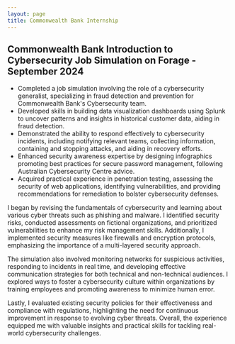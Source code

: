 ```yaml
---
layout: page
title: Commonwealth Bank Internship
---
```


## Commonwealth Bank Introduction to Cybersecurity Job Simulation on Forage - September 2024

- Completed a job simulation involving the role of a cybersecurity generalist, specializing in fraud detection and prevention for Commonwealth Bank's Cybersecurity team.
- Developed skills in building data visualization dashboards using Splunk to uncover patterns and insights in historical customer data, aiding in fraud detection.
- Demonstrated the ability to respond effectively to cybersecurity incidents, including notifying relevant teams, collecting information, containing and stopping attacks, and aiding in recovery efforts.
- Enhanced security awareness expertise by designing infographics promoting best practices for secure password management, following Australian Cybersecurity Centre advice.
- Acquired practical experience in penetration testing, assessing the security of web applications, identifying vulnerabilities, and providing recommendations for remediation to bolster cybersecurity defenses.



I began by revising the fundamentals of cybersecurity and learning about various cyber threats such as phishing and malware. 
I identified security risks, conducted assessments on fictional organizations, and prioritized vulnerabilities to enhance my risk management skills.
Additionally, I implemented security measures like firewalls and encryption protocols, emphasizing the importance of a multi-layered security approach.

The simulation also involved monitoring networks for suspicious activities, responding to incidents in real time, and developing effective communication strategies for both technical and non-technical audiences.
I explored ways to foster a cybersecurity culture within organizations by training employees and promoting awareness to minimize human error.

Lastly, I evaluated existing security policies for their effectiveness and compliance with regulations, highlighting the need for continuous improvement in response to evolving cyber threats.
Overall, the experience equipped me with valuable insights and practical skills for tackling real-world cybersecurity challenges.


